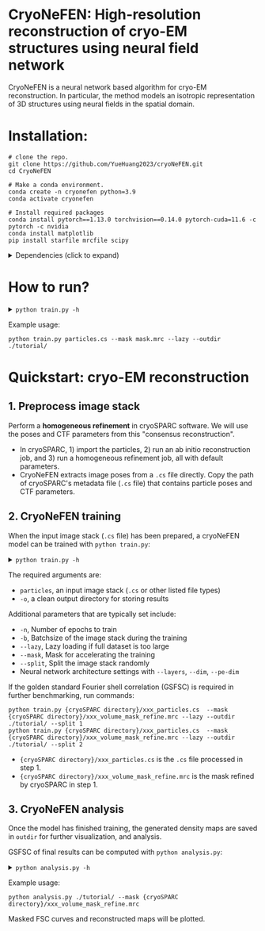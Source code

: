 # CryoNeFEN: High-resolution reconstruction of cryo-EM structures using neural field network
CryoNeFEN is a neural network based algorithm for cryo-EM reconstruction. In particular, the method models an isotropic representation of 3D structures using neural fields in the spatial domain.
# Installation:

```
# clone the repo.
git clone https://github.com/YueHuang2023/cryoNeFEN.git
cd CryoNeFEN

# Make a conda environment.
conda create -n cryonefen python=3.9
conda activate cryonefen

# Install required packages
conda install pytorch==1.13.0 torchvision==0.14.0 pytorch-cuda=11.6 -c pytorch -c nvidia
conda install matplotlib 
pip install starfile mrcfile scipy
```
<details>
  <summary> Dependencies (click to expand) </summary>
  
  - pytorch 1.13
  - starfile
  - mrcfile
  - matplotlib
  - scipy

</details>

# How to run? 

<details><summary><code>python train.py -h</code></summary>
  
    usage: train.py [-h] -o OUTDIR [--poses POSES] [--ctf pkl] [--mask mrc] [--split {1,2}] [--load WEIGHTS.PKL] [--checkpoint CHECKPOINT] [--log-interval LOG_INTERVAL] [--seed SEED] [--uninvert-data] [--no-window]
                [--window-r WINDOW_R] [--ind IND] [--lazy] [--datadir DATADIR] [-n NUM_EPOCHS] [-b BATCH_SIZE] [--wd WD] [--lr LR] [--norm NORM NORM] [--layers LAYERS] [--dim DIM] [--l-extent L_EXTENT]
                [--pe-type {geom_ft,geom_full,geom_lowf,geom_nohighf,linear_lowf,gaussian,none}] [--pe-dim PE_DIM] [--activation {relu,leaky_relu}]
                particles

    positional arguments:
      particles             Input particles (.mrcs, .star, .cs, or .txt)

    optional arguments:
      -h, --help            show this help message and exit
      -o OUTDIR, --outdir OUTDIR
                        Output directory to save model
      --poses POSES         Image poses (.pkl)
      --ctf pkl             CTF parameters (.pkl)
      --mask mrc            Optional mask (.mrc, default: sphere mask)
      --split {1,2}         Split dataset for computing GSFSC
      --load WEIGHTS.PKL    Initialize training from a checkpoint
      --checkpoint CHECKPOINT
                        Checkpointing interval in N_EPOCHS (default: 1)
      --log-interval LOG_INTERVAL
                        Logging interval in N_IMGS (default: 100)
      --seed SEED           Random seed

    Dataset loading:
      --uninvert-data       Do not invert data sign
      --no-window           Turn off real space windowing of dataset
      --window-r WINDOW_R   Windowing radius (default: 0.85)
      --ind IND             Filter particle stack by these indices
      --lazy                Lazy loading if full dataset is too large to fit in memory
      --datadir DATADIR     Path prefix to particle stack if loading relative paths from a .star or .cs file

    Training parameters:
      -n NUM_EPOCHS, --num-epochs NUM_EPOCHS
                        Number of training epochs (default: 20)
      -b BATCH_SIZE, --batch-size BATCH_SIZE
                        Minibatch size (default: 4)
      --wd WD               Weight decay in Adam optimizer (default: 0)
      --lr LR               Learning rate in Adam optimizer (default: 0.001)
      --norm NORM NORM      Data normalization as shift, 1/scale (default: 0, 1)

    Network Architecture:
      --layers LAYERS       Number of hidden layers (default: 2)
      --dim DIM             Number of nodes in hidden layers (default: 256)
      --l-extent L_EXTENT   Coordinate lattice size (if not using positional encoding) (default: 0.5)
      --pe-type {geom_ft,geom_full,geom_lowf,geom_nohighf,linear_lowf,gaussian,none}
                        Type of positional encoding (default: geom_ft)
      --pe-dim PE_DIM       Num sinusoid features in positional encoding (default: 32)
      --activation {relu,leaky_relu}
                        Activation (default: relu)

</details>

Example usage:

```
python train.py particles.cs --mask mask.mrc --lazy --outdir ./tutorial/
```
# Quickstart: cryo-EM reconstruction
## 1. Preprocess image stack
Perform a **homogeneous refinement** in cryoSPARC software. We will use the poses and CTF parameters from this "consensus reconstruction". 

- In cryoSPARC, 1) import the particles, 2) run an ab initio reconstruction job, and 3) run a homogeneous refinement job, all with default parameters.
- CryoNeFEN extracts image poses from a `.cs` file directly. Copy the path of cryoSPARC's metadata file (`.cs` file) that contains particle poses and CTF parameters.
  
## 2. CryoNeFEN training
When the input image stack (`.cs` file) has been prepared, a cryoNeFEN model can be trained with `python train.py`:

<details><summary><code>python train.py -h</code></summary>
  
    usage: train.py [-h] -o OUTDIR [--poses POSES] [--ctf pkl] [--mask mrc] [--split {1,2}] [--load WEIGHTS.PKL] [--checkpoint CHECKPOINT] [--log-interval LOG_INTERVAL] [--seed SEED] [--uninvert-data] [--no-window]
                [--window-r WINDOW_R] [--ind IND] [--lazy] [--datadir DATADIR] [-n NUM_EPOCHS] [-b BATCH_SIZE] [--wd WD] [--lr LR] [--norm NORM NORM] [--layers LAYERS] [--dim DIM] [--l-extent L_EXTENT]
                [--pe-type {geom_ft,geom_full,geom_lowf,geom_nohighf,linear_lowf,gaussian,none}] [--pe-dim PE_DIM] [--activation {relu,leaky_relu}]
                particles

    positional arguments:
      particles             Input particles (.mrcs, .star, .cs, or .txt)

    optional arguments:
      -h, --help            show this help message and exit
      -o OUTDIR, --outdir OUTDIR
                        Output directory to save model
      --poses POSES         Image poses (.pkl)
      --ctf pkl             CTF parameters (.pkl)
      --mask mrc            Optional mask (.mrc, default: sphere mask)
      --split {1,2}         Split dataset for computing GSFSC
      --load WEIGHTS.PKL    Initialize training from a checkpoint
      --checkpoint CHECKPOINT
                        Checkpointing interval in N_EPOCHS (default: 1)
      --log-interval LOG_INTERVAL
                        Logging interval in N_IMGS (default: 100)
      --seed SEED           Random seed

    Dataset loading:
      --uninvert-data       Do not invert data sign
      --no-window           Turn off real space windowing of dataset
      --window-r WINDOW_R   Windowing radius (default: 0.85)
      --ind IND             Filter particle stack by these indices
      --lazy                Lazy loading if full dataset is too large to fit in memory
      --datadir DATADIR     Path prefix to particle stack if loading relative paths from a .star or .cs file

    Training parameters:
      -n NUM_EPOCHS, --num-epochs NUM_EPOCHS
                        Number of training epochs (default: 20)
      -b BATCH_SIZE, --batch-size BATCH_SIZE
                        Minibatch size (default: 4)
      --wd WD               Weight decay in Adam optimizer (default: 0)
      --lr LR               Learning rate in Adam optimizer (default: 0.001)
      --norm NORM NORM      Data normalization as shift, 1/scale (default: 0, 1)

    Network Architecture:
      --layers LAYERS       Number of hidden layers (default: 2)
      --dim DIM             Number of nodes in hidden layers (default: 256)
      --l-extent L_EXTENT   Coordinate lattice size (if not using positional encoding) (default: 0.5)
      --pe-type {geom_ft,geom_full,geom_lowf,geom_nohighf,linear_lowf,gaussian,none}
                        Type of positional encoding (default: geom_ft)
      --pe-dim PE_DIM       Num sinusoid features in positional encoding (default: 32)
      --activation {relu,leaky_relu}
                        Activation (default: relu)

</details>

The required arguments are:
- `particles`, an input image stack (`.cs` or other listed file types)
- `-o`, a clean output directory for storing results
  
Additional parameters that are typically set include:
- `-n`, Number of epochs to train
- `-b`, Batchsize of the image stack during the training
- `--lazy`, Lazy loading if full dataset is too large
- `--mask`, Mask for accelerating the training
- `--split`, Split the image stack randomly
- Neural network architecture settings with `--layers`, `--dim`, `--pe-dim`

If the golden standard Fourier shell correlation (GSFSC) is required in further benchmarking, run commands:
```
python train.py {cryoSPARC directory}/xxx_particles.cs  --mask {cryoSPARC directory}/xxx_volume_mask_refine.mrc --lazy --outdir ./tutorial/ --split 1
python train.py {cryoSPARC directory}/xxx_particles.cs  --mask {cryoSPARC directory}/xxx_volume_mask_refine.mrc --lazy --outdir ./tutorial/ --split 2
```
- `{cryoSPARC directory}/xxx_particles.cs` is the `.cs` file processed in step 1.
- `{cryoSPARC directory}/xxx_volume_mask_refine.mrc` is the mask refined by cryoSPARC in step 1.

## 3. CryoNeFEN analysis
Once the model has finished training, the generated density maps are saved in `outdir` for further visualization, and analysis. 

GSFSC of final results can be computed with `python analysis.py`:

<details><summary><code>python analysis.py -h</code></summary>
  
    usage: analysis.py [-h] [--mask mrc] volumes

    positional arguments:
       volumes     Half-maps directory (.mrc)

    optional arguments:
      -h, --help  show this help message and exit
      --mask mrc  FSC mask (.mrc)

</details>

Example usage:
```
python analysis.py ./tutorial/ --mask {cryoSPARC directory}/xxx_volume_mask_refine.mrc
```
Masked FSC curves and reconstructed maps will be plotted. 
